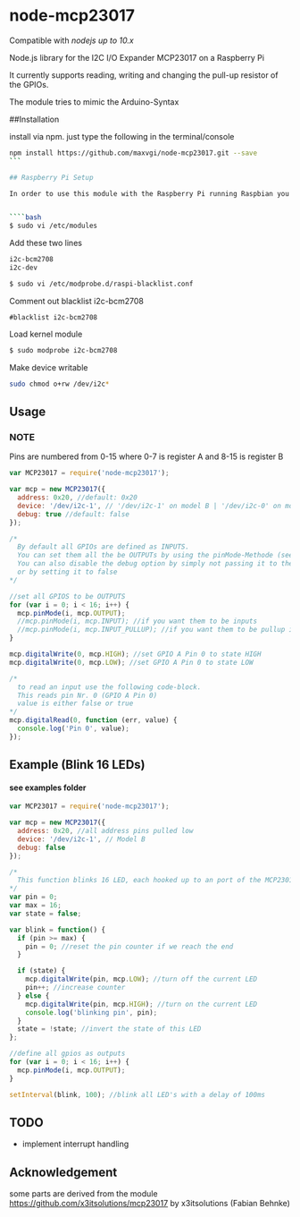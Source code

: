 node-mcp23017
=============

Compatible with *nodejs up to 10.x*

Node.js library for the I2C I/O Expander MCP23017 on a Raspberry Pi

It currently supports reading, writing and changing the pull-up resistor of the GPIOs.

The module tries to mimic the Arduino-Syntax

##Installation

install via npm. just type the following in the terminal/console

````bash
npm install https://github.com/maxvgi/node-mcp23017.git --save
```

## Raspberry Pi Setup

In order to use this module with the Raspberry Pi running Raspbian you have to enable to stuff


````bash
$ sudo vi /etc/modules
````

Add these two lines

````bash
i2c-bcm2708
i2c-dev
````

````bash
$ sudo vi /etc/modprobe.d/raspi-blacklist.conf
````

Comment out blacklist i2c-bcm2708

````
#blacklist i2c-bcm2708
````

Load kernel module

````bash
$ sudo modprobe i2c-bcm2708
````

Make device writable

````bash
sudo chmod o+rw /dev/i2c*
````

## Usage

### NOTE

  Pins are numbered from 0-15 where 0-7 is register A and 8-15 is register B

```javascript
var MCP23017 = require('node-mcp23017');

var mcp = new MCP23017({
  address: 0x20, //default: 0x20
  device: '/dev/i2c-1', // '/dev/i2c-1' on model B | '/dev/i2c-0' on model A
  debug: true //default: false
});

/*
  By default all GPIOs are defined as INPUTS.
  You can set them all the be OUTPUTs by using the pinMode-Methode (see below),
  You can also disable the debug option by simply not passing it to the constructor
  or by setting it to false
*/

//set all GPIOS to be OUTPUTS
for (var i = 0; i < 16; i++) {
  mcp.pinMode(i, mcp.OUTPUT);
  //mcp.pinMode(i, mcp.INPUT); //if you want them to be inputs
  //mcp.pinMode(i, mcp.INPUT_PULLUP); //if you want them to be pullup inputs
}

mcp.digitalWrite(0, mcp.HIGH); //set GPIO A Pin 0 to state HIGH
mcp.digitalWrite(0, mcp.LOW); //set GPIO A Pin 0 to state LOW

/*
  to read an input use the following code-block.
  This reads pin Nr. 0 (GPIO A Pin 0)
  value is either false or true
*/
mcp.digitalRead(0, function (err, value) {
  console.log('Pin 0', value);
});

````

## Example (Blink 16 LEDs)
#### see examples folder

```javascript
var MCP23017 = require('node-mcp23017');

var mcp = new MCP23017({
  address: 0x20, //all address pins pulled low
  device: '/dev/i2c-1', // Model B
  debug: false
});

/*
  This function blinks 16 LED, each hooked up to an port of the MCP23017
*/
var pin = 0;
var max = 16;
var state = false;

var blink = function() {
  if (pin >= max) {
    pin = 0; //reset the pin counter if we reach the end
  }

  if (state) {
    mcp.digitalWrite(pin, mcp.LOW); //turn off the current LED
    pin++; //increase counter
  } else {
    mcp.digitalWrite(pin, mcp.HIGH); //turn on the current LED
    console.log('blinking pin', pin);
  }
  state = !state; //invert the state of this LED
};

//define all gpios as outputs
for (var i = 0; i < 16; i++) {
  mcp.pinMode(i, mcp.OUTPUT);
}

setInterval(blink, 100); //blink all LED's with a delay of 100ms
````


## TODO

- implement interrupt handling

## Acknowledgement

some parts are derived from the module https://github.com/x3itsolutions/mcp23017 by x3itsolutions (Fabian Behnke)